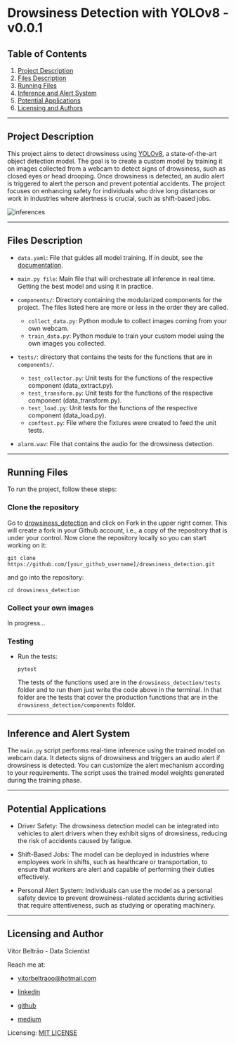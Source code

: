 # Drowsiness Detection with YOLOv8 - v0.0.1

## Table of Contents

1. [Project Description](#description)
2. [Files Description](#files)
3. [Running Files](#running)
4. [Inference and Alert System](#inference)
5. [Potential Applications](#applications)
6. [Licensing and Authors](#licensingandauthors)
***

## Project Description <a name="description"></a>

This project aims to detect drowsiness using [YOLOv8](https://docs.ultralytics.com/), a state-of-the-art object detection model. The goal is to create a custom model by training it on images collected from a webcam to detect signs of drowsiness, such as closed eyes or head drooping. Once drowsiness is detected, an audio alert is triggered to alert the person and prevent potential accidents. The project focuses on enhancing safety for individuals who drive long distances or work in industries where alertness is crucial, such as shift-based jobs.

![inferences]()
***

## Files Description <a name="files"></a>

* `data.yaml`: File that guides all model training. If in doubt, see the [documentation](https://docs.ultralytics.com/yolov5/tutorials/train_custom_data/#1-create-dataset).

* `main.py file`: Main file that will orchestrate all inference in real time. Getting the best model and using it in practice.

* `components/`: Directory containing the modularized components for the project. The files listed here are more or less in the order they are called.

    * `collect_data.py`: Python module to collect images coming from your own webcam.
    * `train_data.py`: Python module to train your custom model using the own images you collected.

* `tests/`: directory that contains the tests for the functions that are in `components/`.

    * `test_collector.py`: Unit tests for the functions of the respective component (data_extract.py).
    * `test_transform.py`: Unit tests for the functions of the respective component (data_transform.py).
    * `test_load.py`: Unit tests for the functions of the respective component (data_load.py).
    * `conftest.py`: File where the fixtures were created to feed the unit tests.

* `alarm.wav`: File that contains the audio for the drowsiness detection.
***

## Running Files <a name="running"></a>
To run the project, follow these steps:

### Clone the repository

Go to [drowsiness_detection](https://github.com/vitorbeltrao/drowsiness_detection) and click on Fork in the upper right corner. This will create a fork in your Github account, i.e., a copy of the repository that is under your control. Now clone the repository locally so you can start working on it:

`git clone https://github.com/[your_github_username]/drowsiness_detection.git`

and go into the repository:

`cd drowsiness_detection` 

### Collect your own images

In progress...

### Testing

- Run the tests:

    `pytest`

    The tests of the functions used are in the `drowsiness_detection/tests` folder and to run them just write the code above in the terminal. In that folder are the tests that cover the production functions that are in the `drowsiness_detection/components` folder.
***

## Inference and Alert System <a name="inference"></a>

The `main.py` script performs real-time inference using the trained model on webcam data. It detects signs of drowsiness and triggers an audio alert if drowsiness is detected. You can customize the alert mechanism according to your requirements. The script uses the trained model weights generated during the training phase.
***

## Potential Applications <a name="applications"></a>

* Driver Safety: The drowsiness detection model can be integrated into vehicles to alert drivers when they exhibit signs of drowsiness, reducing the risk of accidents caused by fatigue.

* Shift-Based Jobs: The model can be deployed in industries where employees work in shifts, such as healthcare or transportation, to ensure that workers are alert and capable of performing their duties effectively.

* Personal Alert System: Individuals can use the model as a personal safety device to prevent drowsiness-related accidents during activities that require attentiveness, such as studying or operating machinery.
***

## Licensing and Author <a name="licensingandauthors"></a>

Vítor Beltrão - Data Scientist

Reach me at: 

- vitorbeltraoo@hotmail.com

- [linkedin](https://www.linkedin.com/in/v%C3%ADtor-beltr%C3%A3o-56a912178/)

- [github](https://github.com/vitorbeltrao)

- [medium](https://pandascouple.medium.com)

Licensing: [MIT LICENSE](https://github.com/vitorbeltrao/drowsiness_detection/blob/main/LICENSE)
